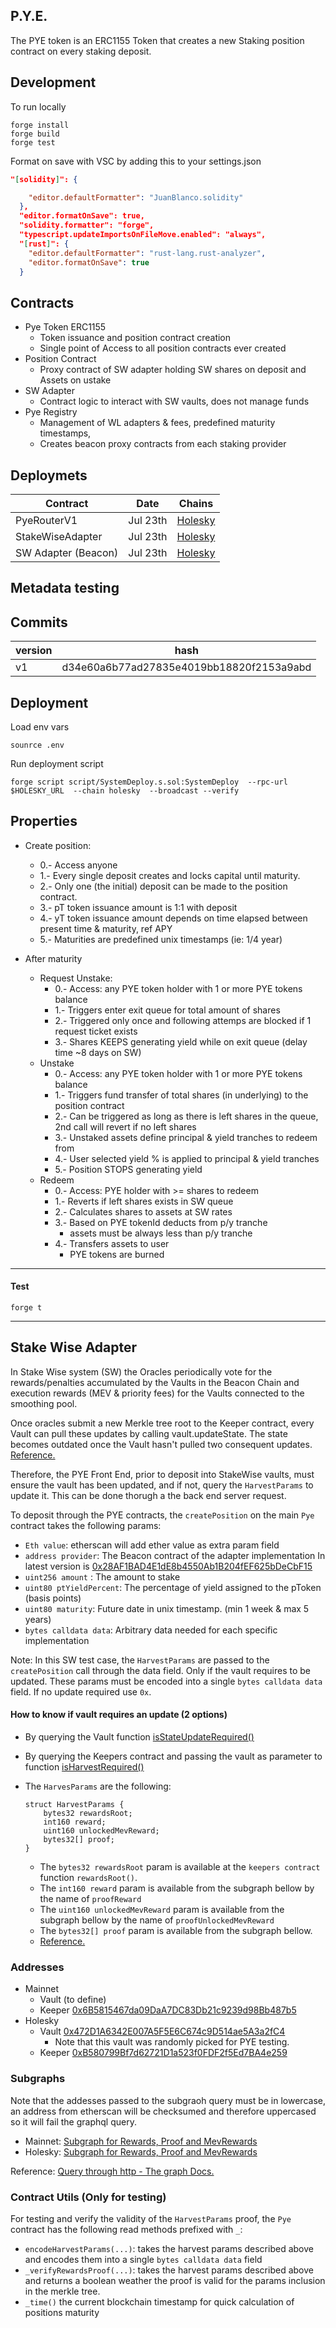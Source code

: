 ## P.Y.E.

The PYE token is an ERC1155 Token that creates a new Staking position contract on every staking deposit.

## Development

To run locally

```ssh
forge install
forge build
forge test
```

Format on save with VSC by adding this to your settings.json

```json
"[solidity]": {

    "editor.defaultFormatter": "JuanBlanco.solidity"
  },
  "editor.formatOnSave": true,
  "solidity.formatter": "forge",
  "typescript.updateImportsOnFileMove.enabled": "always",
  "[rust]": {
    "editor.defaultFormatter": "rust-lang.rust-analyzer",
    "editor.formatOnSave": true
  }
```

## Contracts

- Pye Token ERC1155
  - Token issuance and position contract creation
  - Single point of Access to all position contracts ever created
- Position Contract
  - Proxy contract of SW adapter holding SW shares on deposit and Assets on ustake
- SW Adapter
  - Contract logic to interact with SW vaults, does not manage funds
- Pye Registry
  - Management of WL adapters & fees, predefined maturity timestamps,
  - Creates beacon proxy contracts from each staking provider

## Deploymets

| Contract            | Date     | Chains                                                                                     |
| ------------------- | -------- | ------------------------------------------------------------------------------------------ |
| PyeRouterV1         | Jul 23th | [Holesky](https://holesky.etherscan.io/address/0x574bf19d0386d5924217ace966d72e3e555afc0f) |
| StakeWiseAdapter    | Jul 23th | [Holesky](https://holesky.etherscan.io/address/0xe5fdcf678928b31d44fce21e0513df6f0d09895b) |
| SW Adapter (Beacon) | Jul 23th | [Holesky](https://holesky.etherscan.io/address/0xf54756faee5f713a0ff22bf411737136d191388f)|

## Metadata testing


## Commits

| version | hash                                     |
| ------- | ---------------------------------------- |
| v1 | d34e60a6b77ad27835e4019bb18820f2153a9abd |

## Deployment

Load env vars

```
sounrce .env
```

Run deployment script

```
forge script script/SystemDeploy.s.sol:SystemDeploy  --rpc-url $HOLESKY_URL  --chain holesky  --broadcast --verify
```

## Properties

- Create position:

  - 0.- Access anyone
  - 1.- Every single deposit creates and locks capital until maturity.
  - 2.- Only one (the initial) deposit can be made to the position contract.
  - 3.- pT token issuance amount is 1:1 with deposit
  - 4.- yT token issuance amount depends on time elapsed between present time & maturity, ref APY
  - 5.- Maturities are predefined unix timestamps (ie: 1/4 year)

- After maturity
  - Request Unstake:
    - 0.- Access: any PYE token holder with 1 or more PYE tokens balance
    - 1.- Triggers enter exit queue for total amount of shares
    - 2.- Triggered only once and following attemps are blocked if 1 request ticket exists
    - 3.- Shares KEEPS generating yield while on exit queue (delay time ~8 days on SW)
  - Unstake
    - 0.- Access: any PYE token holder with 1 or more PYE tokens balance
    - 1.- Triggers fund transfer of total shares (in underlying) to the position contract
    - 2.- Can be triggered as long as there is left shares in the queue, 2nd call will revert if no left shares
    - 3.- Unstaked assets define principal & yield tranches to redeem from
    - 4.- User selected yield % is applied to principal & yield tranches
    - 5.- Position STOPS generating yield
  - Redeem
    - 0.- Access: PYE holder with >= shares to redeem
    - 1.- Reverts if left shares exists in SW queue
    - 2.- Calculates shares to assets at SW rates
    - 3.- Based on PYE tokenId deducts from p/y tranche
      - assets must be always less than p/y tranche
    - 4.- Transfers assets to user
      - PYE tokens are burned

---

#### Test

`forge t`

---

## Stake Wise Adapter

In Stake Wise system (SW) the Oracles periodically vote for the rewards/penalties accumulated by the Vaults in the Beacon Chain and execution rewards (MEV & priority fees) for the Vaults connected to the smoothing pool.

Once oracles submit a new Merkle tree root to the Keeper contract, every Vault can pull these updates by calling vault.updateState. The state becomes outdated once the Vault hasn't pulled two consequent updates.
[Reference.](https://docs.stakewise.io/for-developers/oracles#vault-state)

Therefore, the PYE Front End, prior to deposit into StakeWise vaults, must ensure the vault has been updated, and if not, query the `HarvestParams` to update it. This can be done thorugh a the back end server request.

To deposit through the PYE contracts, the `createPosition` on the main `Pye` contract takes the following params:

- `Eth value`: etherscan will add ether value as extra param field
- `address provider`: The Beacon contract of the adapter implementation In latest version is [0x28AF1BAD4E1dE8b4550Ab1B204fEF625bDeCbF15](https://holesky.etherscan.io/tx/0x38b50fd3c0731f6d542ff0817281351cedbb4969b6c57358b2dc1346e85706aa)
- `uint256 amount` : The amount to stake
- `uint80 ptYieldPercent`: The percentage of yield assigned to the pToken (basis points)
- `uint80 maturity`: Future date in unix timestamp. (min 1 week & max 5 years)
- `bytes calldata data`: Arbitrary data needed for each specific implementation

Note: In this SW test case, the `HarvestParams` are passed to the `createPosition` call through the data field.
Only if the vault requires to be updated. These params must be encoded into a single `bytes calldata data` field. If no update required use `0x`.

#### How to know if vault requires an update (2 options)

- By querying the Vault function [isStateUpdateRequired()](https://github.com/stakewise/v3-core/blob/ed1a44f0c9b44a1cafcf33ee9485f90040c759ca/contracts/interfaces/IVaultState.sol#L90)

- By querying the Keepers contract and passing the vault as parameter to function [isHarvestRequired()](https://github.com/stakewise/v3-core/blob/ed1a44f0c9b44a1cafcf33ee9485f90040c759ca/contracts/interfaces/IKeeperRewards.sol#L158)

- The `HarvesParams` are the following:

  ```
  struct HarvestParams {
      bytes32 rewardsRoot;
      int160 reward;
      uint160 unlockedMevReward;
      bytes32[] proof;
  }
  ```

  - The `bytes32 rewardsRoot` param is available at the `keepers contract` function `rewardsRoot()`.
  - The `int160 reward` param is available from the subgraph bellow by the name of `proofReward`
  - The `uint160 unlockedMevReward` param is available from the subgraph bellow by the name of `proofUnlockedMevReward`
  - The `bytes32[] proof` param is available from the subgraph bellow.
  - [Reference.](https://github.com/stakewise/v3-core/blob/ed1a44f0c9b44a1cafcf33ee9485f90040c759ca/contracts/interfaces/IKeeperRewards.sol#L94)

### Addresses

- Mainnet
  - Vault (to define)
  - Keeper [0x6B5815467da09DaA7DC83Db21c9239d98Bb487b5](https://etherscan.io/address/0x6B5815467da09DaA7DC83Db21c9239d98Bb487b5)
- Holesky
  - Vault [0x472D1A6342E007A5F5E6C674c9D514ae5A3a2fC4](https://holesky.etherscan.io/address/0x472D1A6342E007A5F5E6C674c9D514ae5A3a2fC4)
    - Note that this vault was randomly picked for PYE testing.
  - Keeper [0xB580799Bf7d62721D1a523f0FDF2f5Ed7BA4e259](0xB580799Bf7d62721D1a523f0FDF2f5Ed7BA4e259)

### Subgraphs

Note that the addesses passed to the subgraoh query must be in lowercase, an address from etherscan will be checksumed and therefore uppercased so it will fail the graphql query.

- Mainnet: [Subgraph for Rewards, Proof and MevRewards](https://mainnet-graph.stakewise.io/subgraphs/name/stakewise/stakewise/graphql?query=%7B%0A++vaults%28where%3A+%7Bid%3A+%220x1b3ce55dde0e0d4b9a200855406e7b14334c10b0%22%7D%29+%7B%0A++++proofUnlockedMevReward%0A++++proof%0A++++proofReward%0A++%7D%0A%7D)
- Holesky:
  [Subgraph for Rewards, Proof and MevRewards](https://holesky-graph.stakewise.io/subgraphs/name/stakewise/stakewise/graphql?query=%7B%0A++vaults%28where%3A+%7Bid%3A+%220x472d1a6342e007a5f5e6c674c9d514ae5a3a2fc4%22%7D%29+%7B%0A++++proofUnlockedMevReward%0A++++proof%0A++++proofReward%0A++%7D%0A%7D)

Reference: [Query through http - The graph Docs.](https://thegraph.com/docs/en/querying/querying-from-an-application/)

### Contract Utils (Only for testing)

For testing and verify the validity of the `HarvestParams` proof, the `Pye` contract has the following read methods prefixed with `_`:

- `encodeHarvestParams(...)`: takes the harvest params described above and encodes them into a single `bytes calldata data` field
- `_verifyRewardsProof(...)`: takes the harvest params described above and returns a boolean weather the proof is valid for the params inclusion in the merkle tree.
- `_time()` the current blockchain timestamp for quick calculation of positions maturity
